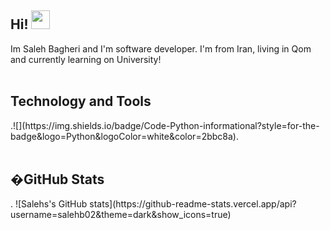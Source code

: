 <h2>Hi! <img src="https://raw.githubusercontent.com/MartinHeinz/MartinHeinz/master/wave.gif" width="30px"></h2>
Im Saleh Bagheri and I'm software developer. I'm from Iran, living in Qom and currently learning on University! 
<br><br>
<h2> Technology and Tools</h2>
.![](https://img.shields.io/badge/Code-Python-informational?style=for-the-badge&logo=Python&logoColor=white&color=2bbc8a).
<br><br>
<h2>�GitHub Stats</h2>.
![Salehs's GitHub stats](https://github-readme-stats.vercel.app/api?username=salehb02&theme=dark&show_icons=true)
